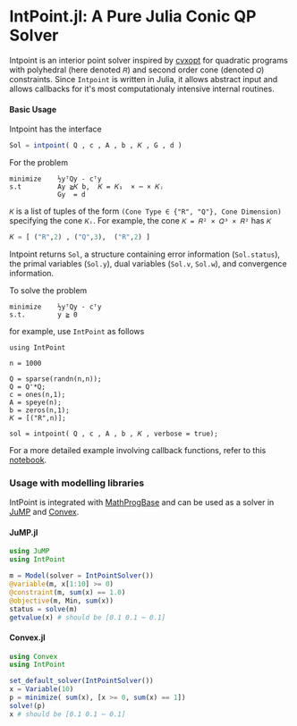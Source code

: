 IntPoint.jl: A Pure Julia Conic QP Solver
==

Intpoint is an interior point solver inspired by [cvxopt](http://cvxopt.org/) for quadratic programs with polyhedral (here denoted `𝑅`) and second order cone (denoted `𝑄`) constraints. Since `Intpoint` is written in Julia, it allows abstract input and allows callbacks for it's most computationaly intensive internal routines.

#### Basic Usage

Intpoint has the interface
```julia
Sol = intpoint( Q , c , A , b , 𝐾 , G , d )
```
For the problem
```
minimize    ½yᵀQy - cᵀy
s.t         Ay ≧𝐾 b,  𝐾 = 𝐾₁  × ⋯ × 𝐾ⱼ
            Gy  = d
```

`𝐾` is a list of tuples of the form `(Cone Type ∈ {"R", "Q"}, Cone Dimension)` specifying the cone `𝐾ᵢ`. For example, the cone `𝐾 = 𝑅² × 𝑄³ × 𝑅²` has `𝐾`

```julia
𝐾 = [ ("R",2) , ("Q",3),  ("R",2) ]
```

Intpoint returns `Sol`, a structure containing error information (`Sol.status`), the primal variables (`Sol.y`), dual variables (`Sol.v`, `Sol.w`), and convergence information.

To solve the problem

```
minimize    ½yᵀQy - cᵀy
s.t.        y ≧ 0
```

for example, use `IntPoint` as follows

```
using IntPoint

n = 1000

Q = sparse(randn(n,n));
Q = Q'*Q;
c = ones(n,1);
A = speye(n);
b = zeros(n,1);
𝐾 = [("R",n)];

sol = intpoint( Q , c , A , b , 𝐾 , verbose = true);
```

For a more detailed example involving callback functions, refer to this
[notebook](https://cdn.rawgit.com/MPF-Optimization-Laboratory/IntPoint.jl/master/examples/callback.html).

### Usage with modelling libraries

IntPoint is integrated with [MathProgBase](https://github.com/JuliaOpt/MathProgBase.jl) and can be used as a solver in [JuMP](https://github.com/JuliaOpt/JuMP.jl) and [Convex](https://github.com/JuliaOpt/Convex.jl).

#### JuMP.jl

```julia
using JuMP
using IntPoint

m = Model(solver = IntPointSolver())
@variable(m, x[1:10] >= 0)
@constraint(m, sum(x) == 1.0)
@objective(m, Min, sum(x))
status = solve(m)
getvalue(x) # should be [0.1 0.1 ⋯ 0.1]
```

#### Convex.jl

```julia
using Convex
using IntPoint

set_default_solver(IntPointSolver())
x = Variable(10)
p = minimize( sum(x), [x >= 0, sum(x) == 1])
solve!(p)
x # should be [0.1 0.1 ⋯ 0.1]
```
